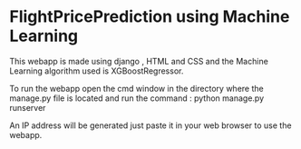 # FlightPricePrediction using Machine Learning

This webapp is made using django , HTML and CSS and the Machine Learning algorithm used is XGBoostRegressor.

To run the webapp open the cmd window in the directory where the manage.py file is located and run the command : python manage.py runserver

An IP address will be generated just paste it in your web browser to use the webapp.
